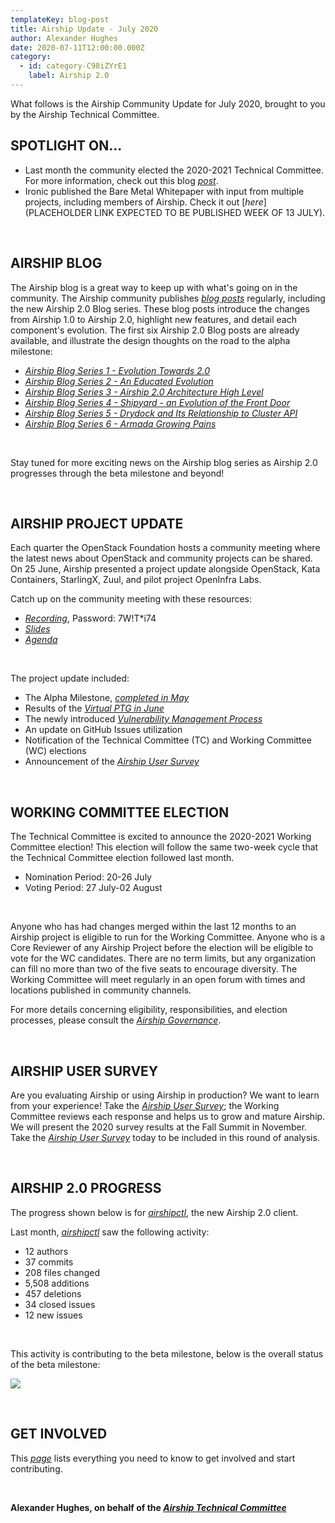 ```yaml
---
templateKey: blog-post
title: Airship Update - July 2020
author: Alexander Hughes
date: 2020-07-11T12:00:00.000Z
category:
  - id: category-C98iZYrE1
    label: Airship 2.0
---
```


What follows is the Airship Community Update for July 2020, brought to you by the Airship Technical Committee.
<!-- more -->

## **SPOTLIGHT ON...**

- Last month the community elected the 2020-2021 Technical Committee. For more information, check out this blog
  [_post_](https://www.airshipit.org/blog/2020-airship-tc-election/).
- Ironic published the Bare Metal Whitepaper with input from multiple projects, including members of Airship. Check it
  out [_here_](PLACEHOLDER LINK EXPECTED TO BE PUBLISHED WEEK OF 13 JULY).

<br>

## **AIRSHIP BLOG**

The Airship blog is a great way to keep up with what's going on in the community. The Airship community publishes
[_blog posts_](https://www.airshipit.org/blog/) regularly, including the new Airship 2.0 Blog series. These blog posts
introduce the changes from Airship 1.0 to Airship 2.0, highlight new features, and detail each component's evolution.
The first six Airship 2.0 Blog posts are already available, and illustrate the design thoughts on the road to the alpha
milestone:

* [_Airship Blog Series 1 - Evolution Towards 2.0_](
  https://www.airshipit.org/blog/airship-blog-series-1-evolution-towards-2.0.html)
* [_Airship Blog Series 2 - An Educated Evolution_](
  https://www.airshipit.org/blog/airship-blog-series-2-an-educated-evolution.html)
* [_Airship Blog Series 3 - Airship 2.0 Architecture High Level_](
  https://www.airshipit.org/blog/airship-blog-series-3-airship-2.0-architecture-high-level.html)
* [_Airship Blog Series 4 - Shipyard - an Evolution of the Front Door_](
  https://www.airshipit.org/blog/airship-blog-series-4-shipyard-an-evolution-of-the-front-door.html)
* [_Airship Blog Series 5 - Drydock and Its Relationship to Cluster API_](
  https://www.airshipit.org/blog/airship-blog-series-5-drydock-and-its-relationship-to-cluster-api.html)
* [_Airship Blog Series 6 - Armada Growing Pains_](
  https://www.airshipit.org/blog/airship-blog-series-6-armada-growing-pains.html)

<br>

Stay tuned for more exciting news on the Airship blog series as Airship 2.0 progresses through the beta milestone and
beyond!

<br>

## **AIRSHIP PROJECT UPDATE**

Each quarter the OpenStack Foundation hosts a community meeting where the latest news about OpenStack and community
projects can be shared. On 25 June, Airship presented a project update alongside OpenStack, Kata Containers, StarlingX,
Zuul, and pilot project OpenInfra Labs.

Catch up on the community meeting with these resources:
* [_Recording_](https://zoom.us/rec/share/vJF_FqPgxGJJQ9bntR7vaqM7N7i_X6a81yQa8vtcxU06amK9pV9imWJnfHRSUcQ6),
  Password: 7W!T*i74
* [_Slides_](https://docs.google.com/presentation/d/16V82OIYfthb3fFlVoes9jZGKMgDIJZ55F8fXqd1M1hU/edit?usp=sharing)
* [_Agenda_](https://etherpad.opendev.org/p/OSF_Community_Meeting_Q2)

<br>

The project update included:

* The Alpha Milestone, [_completed in May_](https://www.airshipit.org/blog/airship-update-may-2020/)
* Results of the [_Virtual PTG in June_](https://etherpad.opendev.org/p/airship-virtual-ptg-2020)
* The newly introduced [_Vulnerability Management Process_](https://docs.airshipit.org/learn/vulnerabilities.html)
* An update on GitHub Issues utilization
* Notification of the Technical Committee (TC) and Working Committee (WC) elections
* Announcement of the [_Airship User Survey_](https://www.surveymonkey.com/r/YKZ9NC2)

<br>

## **WORKING COMMITTEE ELECTION**

The Technical Committee is excited to announce the 2020-2021 Working Committee election! This election will
follow the same two-week cycle that the Technical Committee election followed last month.

* Nomination Period: 20-26 July
* Voting Period: 27 July-02 August

<br>

Anyone who has had changes merged within the last 12 months to an Airship project is eligible to run for the Working
Committee. Anyone who is a Core Reviewer of any Airship Project before the election will be eligible to vote for the WC
candidates. There are no term limits, but any organization can fill no more than two of the five seats to encourage
diversity. The Working Committee will meet regularly in an open forum with times and locations published in community
channels.

For more details concerning eligibility, responsibilities, and election processes, please consult the
[_Airship Governance_](https://opendev.org/airship/governance).

<br>

## **AIRSHIP USER SURVEY**

Are you evaluating Airship or using Airship in production? We want to learn from your experience! Take the [_Airship
User Survey_](https://www.surveymonkey.com/r/YKZ9NC2); the Working Committee reviews each response and helps us to grow
and mature Airship. We will present the 2020 survey results at the Fall Summit in November. Take the [_Airship User
Survey_](https://www.surveymonkey.com/r/YKZ9NC2) today to be included in this round of analysis.

<br>

## **AIRSHIP 2.0 PROGRESS**

The progress shown below is for [_airshipctl_](https://opendev.org/airship/airshipctl), the new Airship 2.0 client.

Last month, [_airshipctl_](https://opendev.org/airship/airshipctl) saw the following activity:

* 12 authors
* 37 commits
* 208 files changed
* 5,508 additions
* 457 deletions
* 34 closed issues
* 12 new issues

<br>

This activity is contributing to the beta milestone, below is the overall status of the beta milestone:

![](/images/beta_status_july_2020.png)

<br>

## **GET INVOLVED**

This [_page_](https://www.airshipit.org/community/) lists everything you need to know to get involved and start
contributing. 

<br>

**Alexander Hughes, on behalf of the [_Airship Technical Committee_](
https://wiki.openstack.org/wiki/Airship/Airship-TC)**
